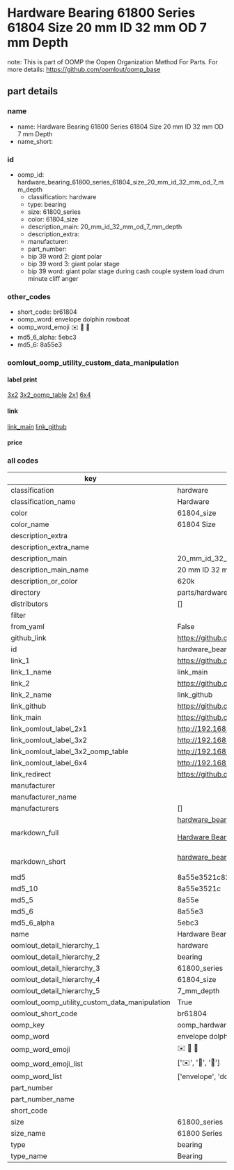 # Hardware Bearing 61800 Series 61804 Size 20 mm ID 32 mm OD 7 mm Depth  

note: This is part of OOMP the Oopen Organization Method For Parts. For more details: https://github.com/oomlout/oomp_base

##  part details
  







### name
* name: Hardware Bearing 61800 Series 61804 Size 20 mm ID 32 mm OD 7 mm Depth
* name_short: 
### id
* oomp_id: hardware_bearing_61800_series_61804_size_20_mm_id_32_mm_od_7_mm_depth
  * classification: hardware
  * type: bearing
  * size: 61800_series
  * color: 61804_size
  * description_main: 20_mm_id_32_mm_od_7_mm_depth
  * description_extra: 
  * manufacturer: 
  * part_number: 
  * bip 39 word 2: giant polar
  * bip 39 word 3: giant polar stage
  * bip 39 word: giant polar stage during cash couple system load drum minute cliff anger

### other_codes
* short_code: br61804
* oomp_word: envelope dolphin rowboat
* oomp_word_emoji :envelope: :dolphin: :rowboat:
* md5_6_alpha: 5ebc3
* md5_6: 8a55e3






### oomlout_oomp_utility_custom_data_manipulation
#### label print
[3x2](http://192.168.1.245:1112/?label=oomp%205ebc3)
[3x2_oomp_table](http://192.168.1.108:1112/?label=oomp%205ebc3)
[2x1](http://192.168.1.242:1112/?label=oomp%205ebc3)
[6x4](http://192.168.1.55:1112/?label=oomp%205ebc3)    

#### link

[link_main](https://github.com/oomlout/oomlout_oomp_version_1_messy/tree/main/parts/hardware_bearing_61800_series_61804_size_20_mm_id_32_mm_od_7_mm_depth) [link_github](https://github.com/oomlout/oomlout_oomp_version_1_messy/tree/main/parts/hardware_bearing_61800_series_61804_size_20_mm_id_32_mm_od_7_mm_depth)                             

#### price







### all codes 
| key | value |  
| --- | --- |  
| classification | hardware |  
| classification_name | Hardware |  
| color | 61804_size |  
| color_name | 61804 Size |  
| description_extra |  |  
| description_extra_name |  |  
| description_main | 20_mm_id_32_mm_od_7_mm_depth |  
| description_main_name | 20 mm ID 32 mm OD 7 mm Depth |  
| description_or_color | 620k |  
| directory | parts/hardware_bearing_61800_series_61804_size_20_mm_id_32_mm_od_7_mm_depth |  
| distributors | [] |  
| filter |  |  
| from_yaml | False |  
| github_link | https://github.com/oomlout/oomlout_oomp_part_src/tree/main/parts/hardware_bearing_61800_series_61804_size_20_mm_id_32_mm_od_7_mm_depth |  
| id | hardware_bearing_61800_series_61804_size_20_mm_id_32_mm_od_7_mm_depth |  
| link_1 | https://github.com/oomlout/oomlout_oomp_version_1_messy/tree/main/parts/hardware_bearing_61800_series_61804_size_20_mm_id_32_mm_od_7_mm_depth |  
| link_1_name | link_main |  
| link_2 | https://github.com/oomlout/oomlout_oomp_version_1_messy/tree/main/parts/hardware_bearing_61800_series_61804_size_20_mm_id_32_mm_od_7_mm_depth |  
| link_2_name | link_github |  
| link_github | https://github.com/oomlout/oomlout_oomp_version_1_messy/tree/main/parts/hardware_bearing_61800_series_61804_size_20_mm_id_32_mm_od_7_mm_depth |  
| link_main | https://github.com/oomlout/oomlout_oomp_version_1_messy/tree/main/parts/hardware_bearing_61800_series_61804_size_20_mm_id_32_mm_od_7_mm_depth |  
| link_oomlout_label_2x1 | http://192.168.1.242:1112/?label=oomp%205ebc3 |  
| link_oomlout_label_3x2 | http://192.168.1.245:1112/?label=oomp%205ebc3 |  
| link_oomlout_label_3x2_oomp_table | http://192.168.1.108:1112/?label=oomp%205ebc3 |  
| link_oomlout_label_6x4 | http://192.168.1.55:1112/?label=oomp%205ebc3 |  
| link_redirect | https://github.com/oomlout/oomlout_oomp_version_1_messy/tree/main/parts/hardware_bearing_61800_series_61804_size_20_mm_id_32_mm_od_7_mm_depth |  
| manufacturer |  |  
| manufacturer_name |  |  
| manufacturers | [] |  
| markdown_full | [hardware_bearing_61800_series_61804_size_20_mm_id_32_mm_od_7_mm_depth](none)<br>[](none)<br>[Hardware Bearing 61800 Series 61804 Size 20 Mm Id 32 Mm Od 7 Mm Depth](none)<br><br> |  
| markdown_short | [hardware_bearing_61800_series_61804_size_20_mm_id_32_mm_od_7_mm_depth](none)<br><br> |  
| md5 | 8a55e3521c82fb98c491a443a869db0d |  
| md5_10 | 8a55e3521c |  
| md5_5 | 8a55e |  
| md5_6 | 8a55e3 |  
| md5_6_alpha | 5ebc3 |  
| name | Hardware Bearing 61800 Series 61804 Size 20 mm ID 32 mm OD 7 mm Depth |  
| oomlout_detail_hierarchy_1 | hardware |  
| oomlout_detail_hierarchy_2 | bearing |  
| oomlout_detail_hierarchy_3 | 61800_series |  
| oomlout_detail_hierarchy_4 | 61804_size |  
| oomlout_detail_hierarchy_5 | 7_mm_depth |  
| oomlout_oomp_utility_custom_data_manipulation | True |  
| oomlout_short_code | br61804 |  
| oomp_key | oomp_hardware_bearing_61800_series_61804_size_20_mm_id_32_mm_od_7_mm_depth |  
| oomp_word | envelope dolphin rowboat |  
| oomp_word_emoji | :envelope: :dolphin: :rowboat: |  
| oomp_word_emoji_list | [':envelope:', ':dolphin:', ':rowboat:'] |  
| oomp_word_list | ['envelope', 'dolphin', 'rowboat'] |  
| part_number |  |  
| part_number_name |  |  
| short_code |  |  
| size | 61800_series |  
| size_name | 61800 Series |  
| type | bearing |  
| type_name | Bearing |  
